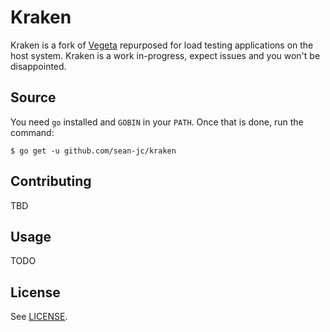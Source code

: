 # Kraken

Kraken is a fork of [Vegeta](https://github.com/tsenart/vegeta) repurposed
for load testing applications on the host system.  Kraken is a work in-progress,
expect issues and you won't be disappointed.

## Source
You need `go` installed and `GOBIN` in your `PATH`. Once that is done, run the
command:
```shell
$ go get -u github.com/sean-jc/kraken
```

## Contributing
TBD

## Usage
TODO

## License
See [LICENSE](LICENSE).
